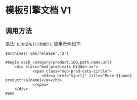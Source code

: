 # 模板引擎文档 V1

## 调用方法
语法: `$[方法名]([参数])`, 调用示例如下:
```
$archives('cms/release','2')
```

```
#begin each_category(product,100,path,name,url)
    <div class="mod-prod-cats hidden-xs">
            <span class="mod-prod-cats-circle">
                <h3><a href="${url}" title="More ${name} product">${name}</a></h3>
            </span>
    </div>
#end
```